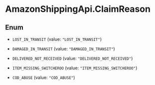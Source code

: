 # AmazonShippingApi.ClaimReason

## Enum


* `LOST_IN_TRANSIT` (value: `"LOST_IN_TRANSIT"`)

* `DAMAGED_IN_TRANSIT` (value: `"DAMAGED_IN_TRANSIT"`)

* `DELIVERED_NOT_RECEIVED` (value: `"DELIVERED_NOT_RECEIVED"`)

* `ITEM_MISSING_SWITCHEROO` (value: `"ITEM_MISSING_SWITCHEROO"`)

* `COD_ABUSE` (value: `"COD_ABUSE"`)


